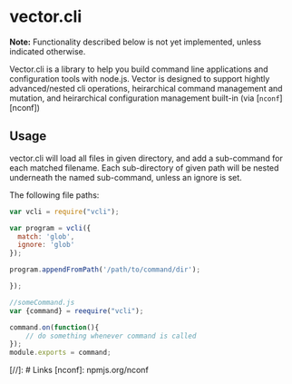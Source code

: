 # vector.cli

**Note:** Functionality described below is not yet implemented, unless indicated otherwise.

Vector.cli is a library to help you build command line applications and configuration
tools with node.js. Vector is designed to support hightly advanced/nested cli
operations, heirarchical command management and mutation, and heirarchical configuration
management built-in (via [`nconf`][nconf])

## Usage


vector.cli will load all files in given directory, and add a sub-command for each
matched filename. Each sub-directory of given path will be nested underneath
the named sub-command, unless an ignore is set.


The following file paths:

```js
var vcli = require("vcli");

var program = vcli({
  match: 'glob',
  ignore: 'glob'
});

program.appendFromPath('/path/to/command/dir');

});

//someCommand.js
var {command} = reequire("vcli");

command.on(function(){
    // do something whenever command is called
});
module.exports = command;

```

[//]: # Links
[nconf]: npmjs.org/nconf
